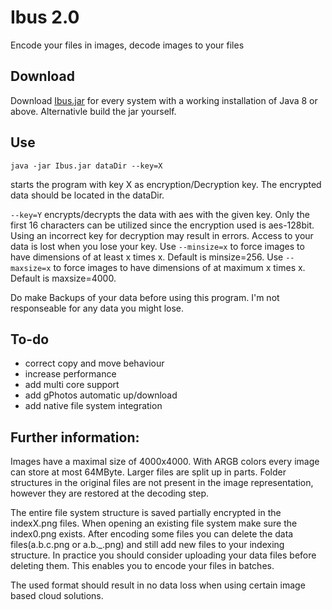 # Ibus 2.0

Encode your files in images, decode images to your files

## Download 

Download [Ibus.jar](download/) for every system with a working installation of Java 8 or above.
Alternativle build the jar yourself.

## Use

`java -jar Ibus.jar dataDir --key=X`

starts the program with key X as encryption/Decryption key. The encrypted data should be located in the dataDir.


`--key=Y` encrypts/decrypts the data with aes with the given key. Only the first 16 characters can be utilized since the encryption used is aes-128bit.
Using an incorrect key for decryption may result in errors. Access to your data is lost when you lose your key.
Use `--minsize=x` to force images to have dimensions of at least x times x. Default is minsize=256.
Use `--maxsize=x` to force images to have dimensions of at maximum x times x. Default is maxsize=4000.

Do make Backups of your data before using this program. I'm not responseable for any data you might lose.

## To-do

- correct copy and move behaviour
- increase performance
- add multi core support
- add gPhotos automatic up/download
- add native file system integration

## Further information:

Images have a maximal size of 4000x4000. With ARGB colors every image can store at most 64MByte. Larger files are split up in parts.
Folder structures in the original files are not present in the image representation, however they are restored at the decoding step.

The entire file system structure is saved partially encrypted in the indexX.png files. When opening an existing file system make sure the index0.png exists.
After encoding some files you can delete the data files(a.b.c.png or a.b._.png) and still add new files to your indexing structure.
In practice you should consider uploading your data files before deleting them. This enables you to encode your files in batches.

The used format should result in no data loss when using certain image based cloud solutions.
